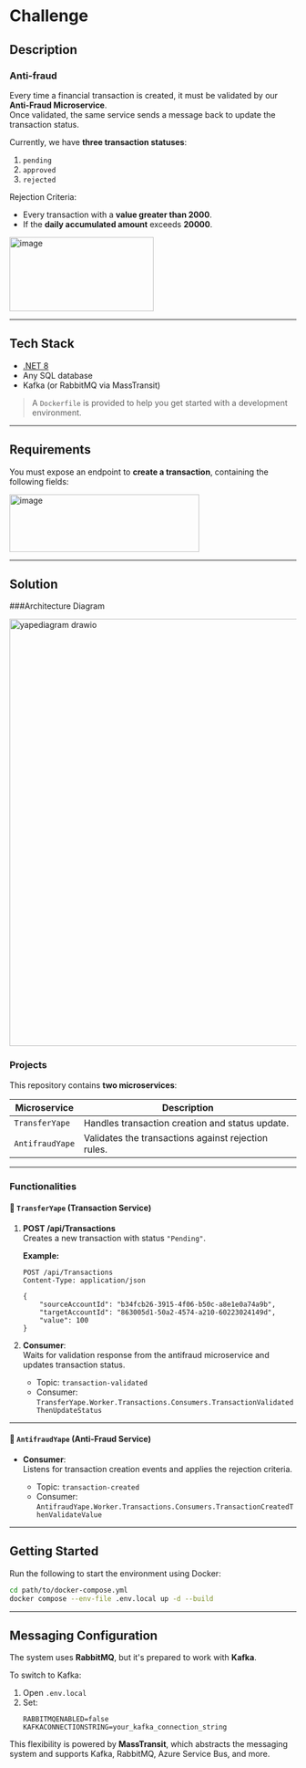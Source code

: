 # Challenge

## Description

### Anti-fraud

Every time a financial transaction is created, it must be validated by our **Anti-Fraud Microservice**.  
Once validated, the same service sends a message back to update the transaction status.

Currently, we have **three transaction statuses**:

1. `pending`  
2. `approved`  
3. `rejected`

Rejection Criteria:
- Every transaction with a **value greater than 2000**.
- If the **daily accumulated amount** exceeds **20000**.

<img width="253" height="130" alt="image" src="https://github.com/user-attachments/assets/b34d6d30-79f9-469d-a7d6-40f7bcd6116b" />

---

## Tech Stack

- [.NET 8](https://dotnet.microsoft.com/)
- Any SQL database
- Kafka (or RabbitMQ via MassTransit)

> A `Dockerfile` is provided to help you get started with a development environment.

---

## Requirements

You must expose an endpoint to **create a transaction**, containing the following fields:

<img width="333" height="101" alt="image" src="https://github.com/user-attachments/assets/dee0bbba-4cfd-46f4-955e-55226a7d89bd" />

---

## Solution

###Architecture Diagram

<img width="831" height="749" alt="yapediagram drawio" src="https://github.com/user-attachments/assets/813b7948-8583-43bb-8992-68e8e12f46bf" />

### Projects

This repository contains **two microservices**:

| Microservice        | Description                     |
|---------------------|---------------------------------|
| `TransferYape`      | Handles transaction creation and status update. |
| `AntifraudYape`     | Validates the transactions against rejection rules. |

---

### Functionalities

#### 🔹 `TransferYape` (Transaction Service)

1. **POST /api/Transactions**  
   Creates a new transaction with status `"Pending"`.

   **Example:**
   ```http
   POST /api/Transactions
   Content-Type: application/json

   {
       "sourceAccountId": "b34fcb26-3915-4f06-b50c-a8e1e0a74a9b",
       "targetAccountId": "863005d1-50a2-4574-a210-60223024149d",
       "value": 100
   }
   ```

2. **Consumer**:  
   Waits for validation response from the antifraud microservice and updates transaction status.

   - Topic: `transaction-validated`
   - Consumer:  
     `TransferYape.Worker.Transactions.Consumers.TransactionValidatedThenUpdateStatus`

---

#### 🔹 `AntifraudYape` (Anti-Fraud Service)

- **Consumer**:  
  Listens for transaction creation events and applies the rejection criteria.

  - Topic: `transaction-created`
  - Consumer:  
    `AntifraudYape.Worker.Transactions.Consumers.TransactionCreatedThenValidateValue`

---

## Getting Started

Run the following to start the environment using Docker:

```bash
cd path/to/docker-compose.yml
docker compose --env-file .env.local up -d --build
```

---

## Messaging Configuration

The system uses **RabbitMQ**, but it's prepared to work with **Kafka**.

To switch to Kafka:

1. Open `.env.local`
2. Set:
   ```env
   RABBITMQENABLED=false
   KAFKACONNECTIONSTRING=your_kafka_connection_string
   ```

This flexibility is powered by **MassTransit**, which abstracts the messaging system and supports Kafka, RabbitMQ, Azure Service Bus, and more.
